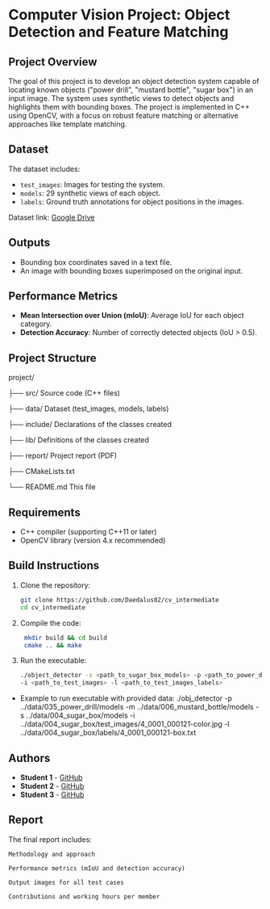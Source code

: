 # Computer Vision Project: Object Detection and Feature Matching

## Project Overview
The goal of this project is to develop an object detection system capable of locating known objects ("power drill", "mustard bottle", "sugar box") in an input image. The system uses synthetic views to detect objects and highlights them with bounding boxes. The project is implemented in C++ using OpenCV, with a focus on robust feature matching or alternative approaches like template matching.

## Dataset
The dataset includes:
- `test_images`: Images for testing the system.
- `models`: 29 synthetic views of each object.
- `labels`: Ground truth annotations for object positions in the images.

Dataset link: [Google Drive](https://drive.google.com/drive/folders/1heXAbX4WKXf3-z2sl68Qg-cvbcVwosxO?usp=sharing)

## Outputs
- Bounding box coordinates saved in a text file.
- An image with bounding boxes superimposed on the original input.

## Performance Metrics
- **Mean Intersection over Union (mIoU)**: Average IoU for each object category.
- **Detection Accuracy**: Number of correctly detected objects (IoU > 0.5).

## Project Structure
project/

├── src/ Source code (C++ files)

├── data/ Dataset (test_images, models, labels)

├── include/ Declarations of the classes created

├── lib/ Definitions of the classes created

├── report/ Project report (PDF)

├── CMakeLists.txt

└── README.md This file

## Requirements
- C++ compiler (supporting C++11 or later)
- OpenCV library (version 4.x recommended)

## Build Instructions
1. Clone the repository:
   ```bash
   git clone https://github.com/Daedalus02/cv_intermediate
   cd cv_intermediate
2. Compile the code:
   ```bash
    mkdir build && cd build
    cmake .. && make
3. Run the executable:
      ```bash
   ./object_detector -s <path_to_sugar_box_models> -p <path_to_power_drill_models> -m <path_to_mustard_bottle_models>
      -i <path_to_test_images> -l <path_to_test_images_labels>
- Example to run executable with provided data: ./obj_detector -p ../data/035_power_drill/models -m ../data/006_mustard_bottle/models -s ../data/004_sugar_box/models -i ../data/004_sugar_box/test_images/4_0001_000121-color.jpg -l ../data/004_sugar_box/labels/4_0001_000121-box.txt

## Authors

- **Student 1** - [GitHub](https://github.com/Ale10chine)  
- **Student 2** - [GitHub](https://github.com/luca037)  
- **Student 3** - [GitHub](https://github.com/Daedalus02)  

## Report

The final report includes:

    Methodology and approach

    Performance metrics (mIoU and detection accuracy)

    Output images for all test cases

    Contributions and working hours per member
